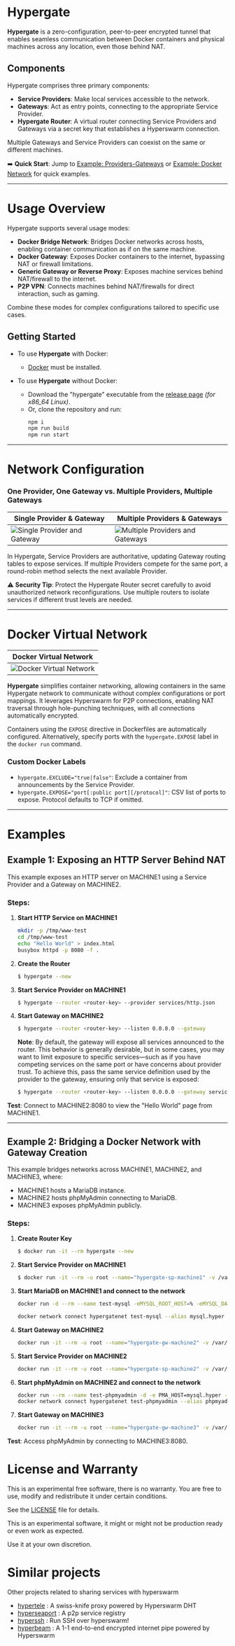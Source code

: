 # Hypergate

**Hypergate** is a zero-configuration, peer-to-peer encrypted tunnel that enables seamless communication between Docker containers and physical machines across any location, even those behind NAT.

## Components
Hypergate comprises three primary components:
- **Service Providers**: Make local services accessible to the network.
- **Gateways**: Act as entry points, connecting to the appropriate Service Provider.
- **Hypergate Router**: A virtual router connecting Service Providers and Gateways via a secret key that establishes a Hyperswarm connection.

Multiple Gateways and Service Providers can coexist on the same or different machines.

➡️ **Quick Start**: Jump to [Example: Providers-Gateways](#example-1-one-provider-one-gateway-with-docker) or [Example: Docker Network](#example-2-docker-virtual-network) for quick examples.

---

# Usage Overview
Hypergate supports several usage modes:

- **Docker Bridge Network**: Bridges Docker networks across hosts, enabling container communication as if on the same machine.
- **Docker Gateway**: Exposes Docker containers to the internet, bypassing NAT or firewall limitations.
- **Generic Gateway or Reverse Proxy**: Exposes machine services behind NAT/firewall to the internet.
- **P2P VPN**: Connects machines behind NAT/firewalls for direct interaction, such as gaming.

Combine these modes for complex configurations tailored to specific use cases.

## Getting Started
- To use **Hypergate** with Docker:
  - [Docker](https://www.docker.com/) must be installed.

- To use **Hypergate** without Docker:
  - Download the "hypergate" executable from the [release page](https://github.com/riccardobl/hypergate/releases) *(for x86_64 Linux)*.
  - Or, clone the repository and run:
    ```bash
    npm i
    npm run build
    npm run start
    ```

---

# Network Configuration
### One Provider, One Gateway vs. Multiple Providers, Multiple Gateways

| Single Provider & Gateway  | Multiple Providers & Gateways |
| -------------------------- | ----------------------------- |
| ![Single Provider and Gateway](static/gateway-provider.jpg) | ![Multiple Providers and Gateways](static/multi-gateway-provider.jpg) |

In Hypergate, Service Providers are authoritative, updating Gateway routing tables to expose services. If multiple Providers compete for the same port, a round-robin method selects the next available Provider.

⚠️ **Security Tip**: Protect the Hypergate Router secret carefully to avoid unauthorized network reconfigurations. Use multiple routers to isolate services if different trust levels are needed.

---

# Docker Virtual Network

| Docker Virtual Network |
| ---------------------- |
| ![Docker Virtual Network](static/virtual-network.jpg) |

**Hypergate** simplifies container networking, allowing containers in the same Hypergate network to communicate without complex configurations or port mappings. It leverages Hyperswarm for P2P connections, enabling NAT traversal through hole-punching techniques, with all connections automatically encrypted.

Containers using the `EXPOSE` directive in Dockerfiles are automatically configured. Alternatively, specify ports with the `hypergate.EXPOSE` label in the `docker run` command.

### Custom Docker Labels
- `hypergate.EXCLUDE="true|false"`: Exclude a container from announcements by the Service Provider.
- `hypergate.EXPOSE="port[:public port][/protocol]"`: CSV list of ports to expose. Protocol defaults to TCP if omitted.

---

# Examples

## Example 1: Exposing an HTTP Server Behind NAT
This example exposes an HTTP server on MACHINE1 using a Service Provider and a Gateway on MACHINE2.

### Steps:
1. **Start HTTP Service on MACHINE1**
    ```bash
    mkdir -p /tmp/www-test
    cd /tmp/www-test
    echo "Hello World" > index.html
    busybox httpd -p 8080 -f .
    ```

2. **Create the Router**
    ```bash
    $ hypergate --new
    ```

3. **Start Service Provider on MACHINE1**
    ```bash
    $ hypergate --router <router-key> --provider services/http.json
    ```

4. **Start Gateway on MACHINE2**
    ```bash
    $ hypergate --router <router-key> --listen 0.0.0.0 --gateway
    ```

    **Note**: By default, the gateway will expose all services announced to the router. This behavior is generally desirable, but in some cases, you may want to limit exposure to specific services—such as if you have competing services on the same port or have concerns about provider trust. To achieve this, pass the same service definition used by the provider to the gateway, ensuring only that service is exposed:
    ```bash
    $ hypergate --router <router-key> --listen 0.0.0.0 --gateway services/http.json
    ```

**Test**: Connect to MACHINE2:8080 to view the "Hello World" page from MACHINE1.

---

## Example 2: Bridging a Docker Network with Gateway Creation
This example bridges networks across MACHINE1, MACHINE2, and MACHINE3, where:
- MACHINE1 hosts a MariaDB instance.
- MACHINE2 hosts phpMyAdmin connecting to MariaDB.
- MACHINE3 exposes phpMyAdmin publicly.

### Steps:
1. **Create Router Key**
    ```bash
    $ docker run -it --rm hypergate --new
    ```

2. **Start Service Provider on MACHINE1**
    ```bash
    $ docker run -it --rm -u root --name="hypergate-sp-machine1" -v /var/run/docker.sock:/var/run/docker.sock hypergate --router <router-key> --docker --provider --network hypergatenet
    ```

3. **Start MariaDB on MACHINE1 and connect to the network**
    ```bash
    docker run -d --rm --name test-mysql -eMYSQL_ROOT_HOST=% -eMYSQL_DATABASE=wp -e MYSQL_ROOT_PASSWORD=secretpassword --label hypergate.EXPOSE=3306 mysql

    docker network connect hypergatenet test-mysql --alias mysql.hyper
    ```

4. **Start Gateway on MACHINE2**
    ```bash
    docker run -it --rm -u root --name="hypergate-gw-machine2" -v /var/run/docker.sock:/var/run/docker.sock hypergate --router <router-key> --docker --gateway --listen 0.0.0.0 --network hypergatenet
    ```

5. **Start Service Provider on MACHINE2**
    ```bash
    docker run -it --rm -u root --name="hypergate-sp-machine2" -v /var/run/docker.sock:/var/run/docker.sock hypergate --router <router-key> --docker --provider --network hypergatenet
    ```

6. **Start phpMyAdmin on MACHINE2 and connect to the network**
    ```bash
    docker run --rm --name test-phpmyadmin -d -e PMA_HOST=mysql.hyper --label hypergate.EXPOSE=80 phpmyadmin
    docker network connect hypergatenet test-phpmyadmin --alias phpmyadmin.hyper
    ```

7. **Start Gateway on MACHINE3**
    ```bash
    docker run -it --rm -u root --name="hypergate-gw-machine3" -v /var/run/docker.sock:/var/run/docker.sock -p 8080:80 hypergate --router <router-key> --docker --gateway --listen 0.0.0.0 --network hypergatenet --exposeOnlyServices phpmyadmin.hyper
    ```

**Test**: Access phpMyAdmin by connecting to MACHINE3:8080.




# License and Warranty

This is an experimental free software, there is no warranty. You are free to use, modify and redistribute it under certain conditions. 

See the [LICENSE](LICENSE) file for details.

This is an experimental software, it might or might not be production ready or even work as expected. 

Use it at your own discretion.

# Similar projects
Other projects related to sharing services with hyperswarm

- [hypertele](https://github.com/bitfinexcom/hypertele) :  A swiss-knife proxy powered by Hyperswarm DHT 
- [hyperseaport](https://github.com/ryanramage/hyperseaport) :  A p2p service registry 
- [hyperssh](https://github.com/mafintosh/hyperssh) :  Run SSH over hyperswarm! 
- [hyperbeam](https://github.com/mafintosh/hyperbeam) :  A 1-1 end-to-end encrypted internet pipe powered by Hyperswarm 